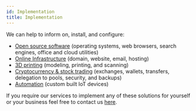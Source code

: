```yaml
---
id: Implementation
title: Implementation
---
```


We can help to inform on, install, and configure:
- [Open source software](Kubuntu.md) (operating systems, web browsers, search engines, office and cloud utilities)
- [Online Infrastructure](Cloudflare.md) (domain, website, email, hosting)
- [3D printing](Tinkercad.md) (modeling, printing, and scanning)
- [Cryptocurrency & stock trading](Binance.md) (exchanges, wallets, transfers, delegation to pools, security, and backups)
- [Automation](Automation.md) (custom built IoT devices)

If you require our services to implement any of these solutions for yourself or your business feel free to contact us [here](Contact.md).
